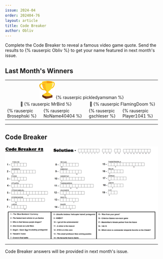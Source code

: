```yaml
---
issue: 2024-04
order: 202404-76
layout: article
title: Code Breaker
author: Obliv
---
```


Complete the Code Breaker to reveal a famous video game quote. Send the results to {% rauserpic Obliv %} to get your name featured in next month's issue.

## Last Month's Winners

<table><tbody>
  <tr>
    <td colspan="4" style="text-align: center; vertical-align: middle;"><div class="bingo-winner-small"><img src="../../img/trophy_small.png"/> {% rauserpic pickledyamsman %}</div></td>
  </tr>
  <tr>
    <td colspan="2" style="text-align: center; vertical-align: middle;">🥈 {% rauserpic MrBird %}</td>
    <td colspan="2" style="text-align: center; vertical-align: middle;">🥉 {% rauserpic FlamingDoom %}</td>
  </tr>
  <tr>
    <td>{% rauserpic Brosephski %}</td>
    <td>{% rauserpic NoName40404 %}</td>
    <td>{% rauserpic gschleser %}</td>
    <td>{% rauserpic Player1041 %}</td>
  </tr>
</tbody></table>

---

## Code Breaker

<p align="center">
  <img src="img/Fun/CodeBreaker.png" />
</p>

---

Code Breaker answers will be provided in next month's issue.